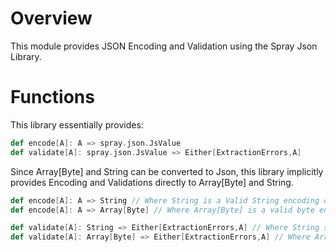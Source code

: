 # Overview

This module provides JSON Encoding and Validation using the Spray Json Library.

# Functions

This library essentially provides:

```scala
def encode[A]: A => spray.json.JsValue
def validate[A]: spray.json.JsValue => Either[ExtractionErrors,A]
```

Since Array[Byte] and String can be converted to Json, this library implicitly provides Encoding and Validations
directly to Array[Byte] and String.
```scala
def encode[A]: A => String // Where String is a Valid String encoding of a JsValue document
def encode[A]: A => Array[Byte] // Where Array[Byte] is a valid byte encoding of a JsValue document

def validate[A]: String => Either[ExtractionErrors,A] // Where String should be a String encoding of a JsValue document
def validate[A]: Array[Byte] => Either[ExtractionErrors,A] // Where Array[Byte] is a valid byte encoding of a JsValue docuemnt. 
```